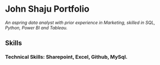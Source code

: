 # <h1> John Shaju Portfolio
  *An aspring data analyst with prior experience in Marketing, skilled in SQL, Python, Power BI and Tableau.*
 
<h2> Skills
<h3>Technical Skills: Sharepoint, Excel, Github, MySql.
<h3>
 



